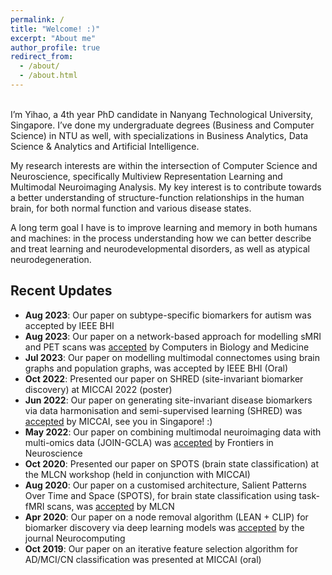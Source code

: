 ```yaml
---
permalink: /
title: "Welcome! :)"
excerpt: "About me"
author_profile: true
redirect_from:
  - /about/
  - /about.html
---
```

<br>
I’m Yihao, a 4th year PhD candidate in Nanyang Technological University, Singapore. I’ve done my undergraduate degrees (Business and Computer Science) in NTU as well, with specializations in Business Analytics, Data Science & Analytics and Artificial Intelligence.

My research interests are within the intersection of Computer Science and Neuroscience, specifically Multiview Representation Learning and Multimodal Neuroimaging Analysis. My key interest is to contribute towards a better understanding of structure-function relationships in the human brain, for both normal function and various disease states.

A long term goal I have is to improve learning and memory in both humans and machines: in the process understanding how we can better describe and treat learning and neurodevelopmental disorders, as well as atypical neurodegeneration.

## Recent Updates

- **Aug 2023**: Our paper on subtype-specific biomarkers for autism was accepted by IEEE BHI
- **Aug 2023**: Our paper on a network-based approach for modelling sMRI and PET scans was [accepted](https://www.sciencedirect.com/science/article/abs/pii/S001048252300793X) by Computers in Biology and Medicine
- **Jul 2023**: Our paper on modelling multimodal connectomes using brain graphs and population graphs, was accepted by IEEE BHI (Oral)
- **Oct 2022**: Presented our paper on SHRED (site-invariant biomarker discovery) at MICCAI 2022 (poster)
- **Jun 2022**: Our paper on generating site-invariant disease biomarkers via data harmonisation and semi-supervised learning (SHRED) was [accepted](https://link.springer.com/chapter/10.1007/978-3-031-16431-6_42) by MICCAI, see you in Singapore! :)
- **May 2022**: Our paper on combining multimodal neuroimaging data with multi-omics data (JOIN-GCLA) was [accepted](https://www.frontiersin.org/articles/10.3389/fnins.2022.866666/full) by Frontiers in Neuroscience
- **Oct 2020**: Presented our paper on SPOTS (brain state classification) at the MLCN workshop (held in conjunction with MICCAI)
- **Aug 2020**: Our paper on a customised architecture, Salient Patterns Over Time and Space (SPOTS), for brain state classification using task-fMRI scans, was [accepted](https://link.springer.com/chapter/10.1007/978-3-030-66843-3_9) by MLCN
- **Apr 2020**: Our paper on a node removal algorithm (LEAN + CLIP) for biomarker discovery via deep learning models was [accepted](https://www.sciencedirect.com/science/article/abs/pii/S0925231221000977) by the journal Neurocomputing
- **Oct 2019**: Our paper on an iterative feature selection algorithm for AD/MCI/CN classification was presented at MICCAI (oral)
